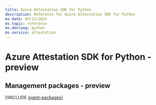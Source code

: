 ```yaml
---
title: Azure Attestation SDK for Python
description: Reference for Azure Attestation SDK for Python
ms.date: 03/13/2025
ms.topic: reference
ms.devlang: python
ms.service: attestation
---
```

# Azure Attestation SDK for Python - preview

## Management packages - preview
[!INCLUDE [mgmt-packages](attestation-mgmt-index.md)]